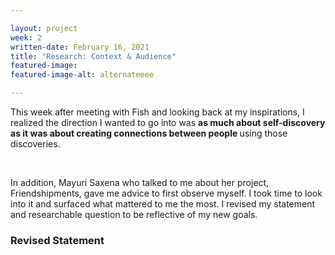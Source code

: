 ```yaml
---

layout: project
week: 2
written-date: February 16, 2021
title: "Research: Context & Audience"
featured-image: 
featured-image-alt: alternateeee

---
```


This week after meeting with Fish and looking back at my inspirations, I realized the direction I wanted to go into was <b>as much about self-discovery as it was about creating connections between people </b> using those discoveries. 

<br> 

In addition, Mayuri Saxena who talked to me about her project, Friendshipments, gave me advice to first observe myself. 
I took time to look into it and surfaced what mattered to me the most. I revised my statement and researchable question to be reflective of my new goals.


<h3>Revised Statement</h3>

